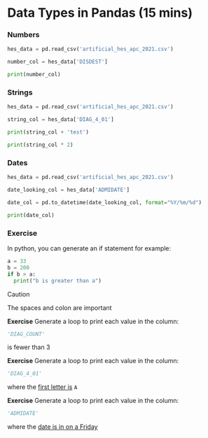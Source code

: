 # Data Types in Pandas (15 mins)

### Numbers
```python
hes_data = pd.read_csv('artificial_hes_apc_2021.csv')

number_col = hes_data['DISDEST']

print(number_col)
```


### Strings
```python
hes_data = pd.read_csv('artificial_hes_apc_2021.csv')

string_col = hes_data['DIAG_4_01']

print(string_col + 'test')

print(string_col * 2)
```
### Dates
```python
hes_data = pd.read_csv('artificial_hes_apc_2021.csv')

date_looking_col = hes_data['ADMIDATE']

date_col = pd.to_datetime(date_looking_col, format="%Y/%m/%d")

print(date_col)
```

### Exercise

In python, you can generate an if statement for example:

```python
a = 33
b = 200
if b > a:
  print("b is greater than a")
```
>[!CAUTION]
>The spaces and colon are important

**Exercise** Generate a loop to print each value in the column:
```python
'DIAG_COUNT'
```
is fewer than 3

**Exercise** Generate a loop to print each value in the column:
```python
'DIAG_4_01'
```
where the [first letter is](https://stackoverflow.com/questions/2294493/how-to-get-the-position-of-a-character-in-python) ``A``


**Exercise** Generate a loop to print each value in the column:
```python
'ADMIDATE'
```
where the [date is in on a Friday]( https://pandas.pydata.org/docs/user_guide/timeseries.html)

